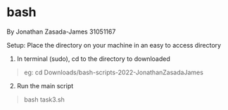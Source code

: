 # bash

By Jonathan Zasada-James
31051167

Setup: Place the directory on your machine in an easy to access directory

1. In terminal (sudo), cd to the directory to downloaded
> eg: cd Downloads/bash-scripts-2022-JonathanZasadaJames

2. Run the main script
> bash task3.sh

